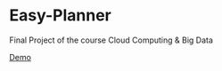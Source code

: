 # Easy-Planner
Final Project of the course Cloud Computing &amp; Big Data

[Demo](https://dfo3b0fa3yh16.cloudfront.net/)
